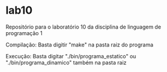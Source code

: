 # lab10
Repositório para o laboratório 10 da disciplina de linguagem de programação 1

Compilação: Basta digitir "make" na pasta raiz do programa

Execução: Basta digitar "./bin/programa_estatico" ou "./bin/programa_dinamico" também na pasta raiz
